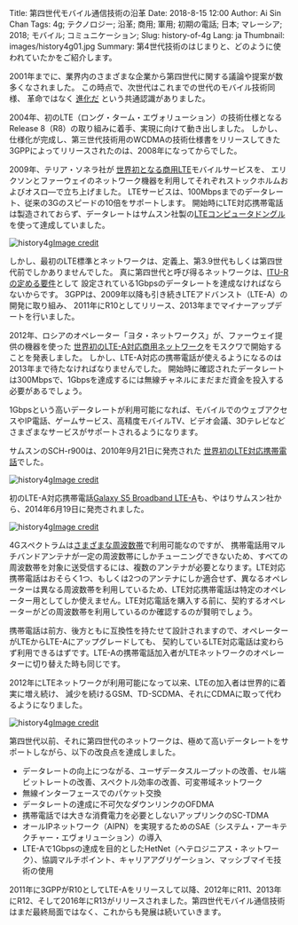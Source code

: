 Title: 第四世代モバイル通信技術の沿革
Date: 2018-8-15 12:00
Author: Ai Sin Chan
Tags: 4g; テクノロジー; 沿革; 商用; 軍用; 初期の電話; 日本; マレーシア; 2018; モバイル; コミュニケーション; 
Slug: history-of-4g
Lang: ja
Thumbnail: images/history4g01.jpg
Summary: 第4世代技術のはじまりと、どのように使われていたかをご紹介します。


2001年までに、業界内のさまざまな企業から第四世代に関する議論や提案が数多くなされました。
この時点で、次世代はこれまでの世代のモバイル技術同様、
革命ではなく [進化だ](http://www.gsmhistory.com/lte4g/) という共通認識がありました。

2004年、初のLTE（ロング・ターム・エヴォリューション）の技術仕様となる
Release 8（R8）の取り組みに着手、実現に向けて動き出しました。
しかし、仕様化が完成し、第三世代技術用のWCDMAの技術仕様書をリリースしてきた
3GPPによってリリースされたのは、2008年になってからでした。
 
 2009年、テリア・ソネラ社が [世界初となる商用LTE](https://www.telegeography.com/products/commsupdate/articles/2009/12/14/teliasonera-launches-worlds-first-commercial-lte-networks-in-sweden-and-norway/)モバイルサービスを、
 エリクソンとファーウェイのネットワーク機器を利用してそれぞれストックホルムおよびオスロ―で立ち上げました。
 LTEサービスは、100Mbpsまでのデータレート、従来の3Gのスピードの10倍をサポートします。
 開始時にLTE対応携帯電話は製造されておらず、データレートはサムスン社製の[LTEコンピュータドングル](https://www.samsung.com/us/news/newsPreviewRead.do?news_seq=16602)を使って達成していました。
 
 
![history4g](/images/history4g01.jpg)<a class="caption" href="https://phys.org/news/2009-12-samsung-lte-dongle-teliasonera-world.html">Image credit</a>

しかし、最初のLTE標準とネットワークは、定義上、第3.9世代もしくは第四世代前でしかありませんでした。
真に第四世代と呼び得るネットワークは、[ITU-Rの定める要件](http://www.itu.int/pub/R-REP-M.2134-2008/en)として
設定されている1Gbpsのデータレートを達成なければならないからです。
3GPPは、2009年以降も引き続きLTEアドバンスト（LTE-A）の開発に取り組み、
2011年にR10としてリリース、2013年までマイナーアップデートを行いました。

2012年、ロシアのオペレーター「ヨタ・ネットワークス」が、ファーウェイ提供の機器を使った
[世界初のLTE-A対応商用ネットワーク](https://www.unwiredinsight.com/2012/lte-advanced-russia)をモスクワで開始することを発表しました。
しかし、LTE-A対応の携帯電話が使えるようになるのは2013年まで待たなければなりませんでした。
開始時に確認されたデータレートは300Mbpsで、1Gbpsを達成するには無線チャネルにまだまだ資金を投入する必要があるでしょう。

1Gbpsという高いデータレートが利用可能になれば、モバイルでのウェブアクセスやIP電話、ゲームサービス、高精度モバイルTV、ビデオ会議、3Dテレビなどさまざまなサービスがサポートされるようになります。

サムスンのSCH-r900は、2010年9月21日に発売された [世界初のLTE対応携帯電話](http://www.gsmhistory.com/samsung-sch-r900/)でした。

![history4g](/images/history4g02.jpg)<a class="caption" href="http://www.gsmhistory.com/samsung-sch-r900/">Image credit</a>

初のLTE-A対応携帯電話[Galaxy S5 Broadband LTE-A](https://news.samsung.com/global/samsung-launches-worlds-first-broadband-lte-a-smartphone)も、やはりサムスン社から、2014年6月19日に発売されました。
 
![history4g](/images/history4g03.jpg)<a class="caption" href="http://gizmomaniacs.com/samsung-galaxy-s5-broadband-lte-a-unveiled">Image credit</a>

4Gスペクトラムは[さまざまな周波数帯](https://www.electronicdesign.com/4g/introduction-lte-advanced-real-4g)で利用可能なのですが、
携帯電話用マルチバンドアンテナが一定の周波数帯にしかチューニングできないため、すべての周波数帯を対象に送受信するには、複数のアンテナが必要となります。LTE対応携帯電話はおそらく1つ、もしくは2つのアンテナにしか適合せず、異なるオペレーターは異なる周波数帯を利用しているため、LTE対応携帯電話は特定のオペレーター用としてしか使えません。LTE対応電話を購入する前に、契約するオペレーターがどの周波数帯を利用しているのか確認するのが賢明でしょう。

携帯電話は前方、後方ともに互換性を持たせて設計されますので、オペレーターがLTEからLTE-Aにアップグレードしても、
契約しているLTE対応電話は変わらず利用できるはずです。LTE-Aの携帯電話加入者がLTEネットワークのオペレーターに切り替えた時も同じです。

2012年にLTEネットワークが利用可能になって以来、LTEの加入者は世界的に着実に増え続け、
減少を続けるGSM、TD-SCDMA、それにCDMAに取って代わるようになりました。

![history4g](/images/history4g04.jpg)<a class="caption" href="https://www.ericsson.com/en/mobility-report/mobility-visualizer">Image credit</a>

第四世代以前、それに第四世代のネットワークは、極めて高いデータレートをサポートしながら、以下の改良点を達成しました。

-	データレートの向上につながる、ユーザデータスループットの改善、セル端ビットレートの改善、スペクトル効率の改善、可変帯域ネットワーク
-	無線インターフェースでのパケット交換
-	データレートの達成に不可欠なダウンリンクのOFDMA
-	携帯電話では大きな消費電力を必要としないアップリンクのSC-TDMA
-	オールIPネットワーク（AIPN）を実現するためのSAE（システム・アーキテクチャー・エヴォリューション）の導入
-	LTE-Aで1Gbpsの達成を目的としたHetNet（ヘテロジニアス・ネットワーク）、協調マルチポイント、キャリアアグリゲーション、マッシブマイモ技術の使用

2011年に3GPPがR10としてLTE-Aをリリースして以降、2012年にR11、2013年にR12、そして2016年にR13がリリースされました。第四世代モバイル通信技術はまだ最終局面ではなく、これからも発展は続いていきます。

